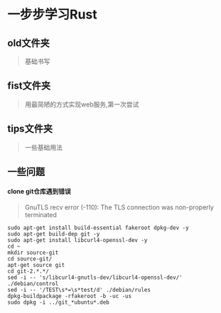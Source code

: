# 一步步学习Rust

## old文件夹
> 基础书写

## fist文件夹
> 用最简陋的方式实现web服务,第一次尝试

## tips文件夹
> 一些基础用法

## 一些问题

#### clone git仓库遇到错误

> GnuTLS recv error (-110): The TLS connection was non-properly terminated
```shell
sudo apt-get install build-essential fakeroot dpkg-dev -y
sudo apt-get build-dep git -y
sudo apt-get install libcurl4-openssl-dev -y
cd ~
mkdir source-git
cd source-git/
apt-get source git
cd git-2.*.*/
sed -i -- 's/libcurl4-gnutls-dev/libcurl4-openssl-dev/' ./debian/control
sed -i -- '/TEST\s*=\s*test/d' ./debian/rules
dpkg-buildpackage -rfakeroot -b -uc -us
sudo dpkg -i ../git_*ubuntu*.deb
```